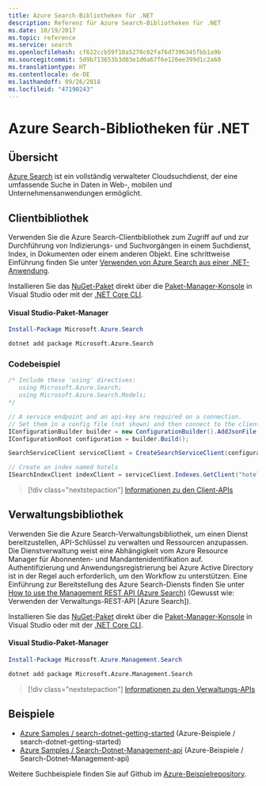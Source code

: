 ```yaml
---
title: Azure Search-Bibliotheken für .NET
description: Referenz für Azure Search-Bibliotheken für .NET
ms.date: 10/19/2017
ms.topic: reference
ms.service: search
ms.openlocfilehash: cf622ccb59f10a5270c02fa76d7396345fbb1a9b
ms.sourcegitcommit: 5d9b713653b3d03e1d0a67f6e126ee399d1c2a60
ms.translationtype: HT
ms.contentlocale: de-DE
ms.lasthandoff: 09/26/2018
ms.locfileid: "47190243"
---
```

# <a name="azure-search-libraries-for-net"></a>Azure Search-Bibliotheken für .NET

## <a name="overview"></a>Übersicht

[Azure Search](https://docs.microsoft.com/azure/search/search-what-is-azure-search) ist ein vollständig verwalteter Cloudsuchdienst, der eine umfassende Suche in Daten in Web-, mobilen und Unternehmensanwendungen ermöglicht.

## <a name="client-library"></a>Clientbibliothek

Verwenden Sie die Azure Search-Clientbibliothek zum Zugriff auf und zur Durchführung von Indizierungs- und Suchvorgängen in einem Suchdienst, Index, in Dokumenten oder einem anderen Objekt. Eine schrittweise Einführung finden Sie unter [Verwenden von Azure Search aus einer .NET-Anwendung](https://docs.microsoft.com/azure/search/search-howto-dotnet-sdk).

Installieren Sie das [NuGet-Paket](https://www.nuget.org/packages/Microsoft.Azure.Search) direkt über die [Paket-Manager-Konsole][PackageManager] in Visual Studio oder mit der [.NET Core CLI][DotNetCLI].

#### <a name="visual-studio-package-manager"></a>Visual Studio-Paket-Manager

```powershell
Install-Package Microsoft.Azure.Search
```

```bash
dotnet add package Microsoft.Azure.Search
```

### <a name="code-example"></a>Codebeispiel

```csharp
/* Include these 'using' directives:
   using Microsoft.Azure.Search;
   using Microsoft.Azure.Search.Models;
*/

// A service endpoint and an api-key are required on a connection.
// Set them in a config file (not shown) and then connect to the client.
IConfigurationBuilder builder = new ConfigurationBuilder().AddJsonFile("appsettings.json");
IConfigurationRoot configuration = builder.Build();

SearchServiceClient serviceClient = CreateSearchServiceClient(configuration);

// Create an index named hotels
ISearchIndexClient indexClient = serviceClient.Indexes.GetClient("hotels");

```

> [!div class="nextstepaction"]
> [Informationen zu den Client-APIs](/dotnet/api/overview/azure/search/client)


## <a name="management-library"></a>Verwaltungsbibliothek

Verwenden Sie die Azure Search-Verwaltungsbibliothek, um einen Dienst bereitzustellen, API-Schlüssel zu verwalten und Ressourcen anzupassen. Die Dienstverwaltung weist eine Abhängigkeit vom Azure Resource Manager für Abonnenten- und Mandantenidentifikation auf. Authentifizierung und Anwendungsregistrierung bei Azure Active Directory ist in der Regel auch erforderlich, um den Workflow zu unterstützen. Eine Einführung zur Bereitstellung des Azure Search-Diensts finden Sie unter [How to use the Management REST API (Azure Search)](https://docs.microsoft.com/rest/api/searchmanagement/search-howto-management-rest-api) (Gewusst wie: Verwenden der Verwaltungs-REST-API [Azure Search]).

Installieren Sie das [NuGet-Paket](https://www.nuget.org/packages/Microsoft.Azure.Management.Search) direkt über die [Paket-Manager-Konsole][PackageManager] in Visual Studio oder mit der [.NET Core CLI][DotNetCLI].

#### <a name="visual-studio-package-manager"></a>Visual Studio-Paket-Manager

```powershell
Install-Package Microsoft.Azure.Management.Search
```

```bash
dotnet add package Microsoft.Azure.Management.Search
```

> [!div class="nextstepaction"]
> [Informationen zu den Verwaltungs-APIs](/dotnet/api/overview/azure/search/management)

## <a name="samples"></a>Beispiele

 + [Azure Samples / search-dotnet-getting-started](https://github.com/Azure-Samples/search-dotnet-getting-started) (Azure-Beispiele / search-dotnet-getting-started)
 + [Azure Samples / Search-Dotnet-Management-api](https://github.com/Azure-Samples/search-dotnet-management-api) (Azure-Beispiele / Search-Dotnet-Management-api)

Weitere Suchbeispiele finden Sie auf Github im [Azure-Beispielrepository](https://github.com/Azure-Samples/).

[PackageManager]: https://docs.microsoft.com/nuget/tools/package-manager-console
[DotNetCLI]: https://docs.microsoft.com/dotnet/core/tools/dotnet-add-package
